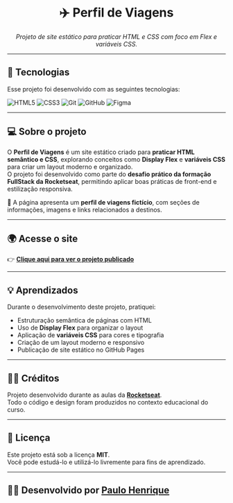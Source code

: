 <h1 align="center">✈️ Perfil de Viagens</h1>

<p align="center">
  <em>Projeto de site estático para praticar HTML e CSS com foco em Flex e variáveis CSS.</em>
</p>

---

## 🚀 **Tecnologias**

Esse projeto foi desenvolvido com as seguintes tecnologias:

![HTML5](https://img.shields.io/badge/HTML5-E34F26?style=for-the-badge&logo=html5&logoColor=white)
![CSS3](https://img.shields.io/badge/CSS3-1572B6?style=for-the-badge&logo=css3&logoColor=white)
![Git](https://img.shields.io/badge/Git-F05033?style=for-the-badge&logo=git&logoColor=white)
![GitHub](https://img.shields.io/badge/GitHub-181717?style=for-the-badge&logo=github&logoColor=white)
![Figma](https://img.shields.io/badge/Design%20no-Figma-F24E1E?style=for-the-badge&logo=figma&logoColor=white)

---

## 💻 **Sobre o projeto**

O **Perfil de Viagens** é um site estático criado para **praticar HTML semântico e CSS**, explorando conceitos como **Display Flex** e **variáveis CSS** para criar um layout moderno e organizado.  
O projeto foi desenvolvido como parte do **desafio prático da formação FullStack da Rocketseat**, permitindo aplicar boas práticas de front-end e estilização responsiva.

📌 A página apresenta um **perfil de viagens fictício**, com seções de informações, imagens e links relacionados a destinos.

---

## 🌍 **Acesse o site**


👉 [**Clique aqui para ver o projeto publicado**](https://paulohassad.github.io/Projeto_Travelgram)  


---

## 💡 **Aprendizados**

Durante o desenvolvimento deste projeto, pratiquei:
- Estruturação semântica de páginas com HTML  
- Uso de **Display Flex** para organizar o layout  
- Aplicação de **variáveis CSS** para cores e tipografia  
- Criação de um layout moderno e responsivo  
- Publicação de site estático no GitHub Pages

---

## 🧑‍🏫 **Créditos**

Projeto desenvolvido durante as aulas da **[Rocketseat](https://www.rocketseat.com.br)**.  
Todo o código e design foram produzidos no contexto educacional do curso.

---

## 📝 **Licença**

Este projeto está sob a licença **MIT**.  
Você pode estudá-lo e utilizá-lo livremente para fins de aprendizado.

---

## 👨‍💻 **Desenvolvido por [Paulo Henrique](https://github.com/paulohassad)**  

